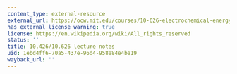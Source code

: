```yaml
---
content_type: external-resource
external_url: https://ocw.mit.edu/courses/10-626-electrochemical-energy-systems-spring-2014/pages/lecture-notes/
has_external_license_warning: true
license: https://en.wikipedia.org/wiki/All_rights_reserved
status: ''
title: 10.426/10.626 lecture notes
uid: 1ebd4ff6-70a5-437e-96d4-958e84e4be19
wayback_url: ''
---
```


